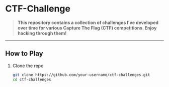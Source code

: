 # CTF-Challenge

> **This repository contains a collection of challenges I've developed over time for various Capture The Flag (CTF) competitions. Enjoy hacking through them!**

---

##  How to Play

1. Clone the repo  
   ```bash
   git clone https://github.com/your-username/ctf-challenges.git
   cd ctf-challenges


